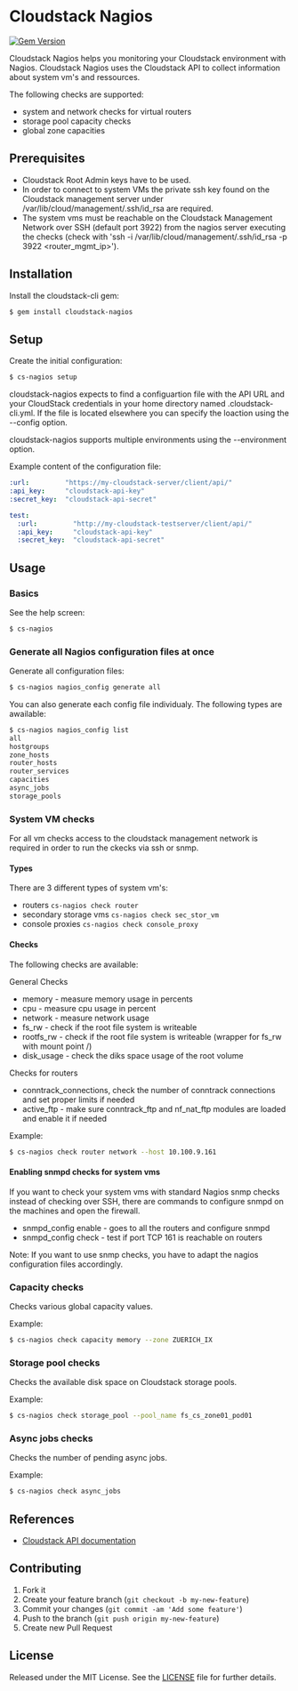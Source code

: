 # Cloudstack Nagios

[![Gem Version](https://badge.fury.io/rb/cloudstack-nagios.svg)](http://badge.fury.io/rb/cloudstack-nagios)

Cloudstack Nagios helps you monitoring your Cloudstack environment with Nagios.
Cloudstack Nagios uses the Cloudstack API to collect information about system vm's and ressources.

The following checks are supported:
  * system and network checks for virtual routers
  * storage pool capacity checks
  * global zone capacities

## Prerequisites

  * Cloudstack Root Admin keys have to be used.
  * In order to connect to system VMs the private ssh key found on the Cloudstack management server under /var/lib/cloud/management/.ssh/id_rsa are required.
  * The system vms must be reachable on the Cloudstack Management Network over SSH (default port 3922) from the nagios server executing the checks (check with 'ssh -i /var/lib/cloud/management/.ssh/id_rsa -p 3922 <router_mgmt_ip>').

## Installation

Install the cloudstack-cli gem:

```sh
$ gem install cloudstack-nagios
```

## Setup

Create the initial configuration:

```sh
$ cs-nagios setup
```

cloudstack-nagios expects to find a configuartion file with the API URL and your CloudStack credentials in your home directory named .cloudstack-cli.yml. If the file is located elsewhere you can specify the loaction using the --config option.

cloudstack-nagios supports multiple environments using the --environment option.

Example content of the configuration file:

```yaml
:url:         "https://my-cloudstack-server/client/api/"
:api_key:     "cloudstack-api-key"
:secret_key:  "cloudstack-api-secret"

test:
  :url:         "http://my-cloudstack-testserver/client/api/"
  :api_key:     "cloudstack-api-key"
  :secret_key:  "cloudstack-api-secret"
```

## Usage

### Basics

See the help screen:

```sh
$ cs-nagios
```

### Generate all Nagios configuration files at once

Generate all configuration files:

```sh
$ cs-nagios nagios_config generate all
```
You can also generate each config file individualy.
The following types are awailable:

```sh
$ cs-nagios nagios_config list
all
hostgroups
zone_hosts
router_hosts
router_services
capacities
async_jobs
storage_pools
```

### System VM checks

For all vm checks access to the cloudstack management network is required in order to run the ckecks via ssh or snmp.

#### Types

There are 3 different types of system vm's:
   * routers `cs-nagios check router`
   * secondary storage vms `cs-nagios check sec_stor_vm`
   * console proxies `cs-nagios check console_proxy`

#### Checks

The following checks are available:

General Checks
   * memory - measure memory usage in percents
   * cpu - measure cpu usage in percent
   * network - measure network usage
   * fs_rw - check if the root file system is writeable
   * rootfs_rw - check if the root file system is writeable (wrapper for fs_rw with mount point /)
   * disk_usage - check the diks space usage of the root volume

Checks for routers
   * conntrack_connections, check the number of conntrack connections and set proper limits if needed
   * active_ftp - make sure conntrack_ftp and nf_nat_ftp modules are loaded and enable it if needed

Example:

```sh
$ cs-nagios check router network --host 10.100.9.161
```

#### Enabling snmpd checks for system vms

If you want to check your system vms with standard Nagios snmp checks instead of checking over SSH, there are commands to configure snmpd on the machines and open the firewall.

   * snmpd_config enable - goes to all the routers and configure snmpd
   * snmpd_config check - test if port TCP 161 is reachable on routers

Note: If you want to use snmp checks, you have to adapt the nagios configuration files accordingly.

### Capacity checks

Checks various global capacity values.

Example:

```sh
$ cs-nagios check capacity memory --zone ZUERICH_IX
```

### Storage pool checks

Checks the available disk space on Cloudstack storage pools.

Example:

```sh
$ cs-nagios check storage_pool --pool_name fs_cs_zone01_pod01
```

### Async jobs checks

Checks the number of pending async jobs.

Example:

```sh
$ cs-nagios check async_jobs
```

## References

  * [Cloudstack API documentation](http://cloudstack.apache.org/docs/api/apidocs-4.2/TOC_Root_Admin.html)

## Contributing

1. Fork it
2. Create your feature branch (`git checkout -b my-new-feature`)
3. Commit your changes (`git commit -am 'Add some feature'`)
4. Push to the branch (`git push origin my-new-feature`)
5. Create new Pull Request

## License

Released under the MIT License. See the [LICENSE](https://bitbucket.org/swisstxt/cloudstack-cli/raw/master/LICENSE.txt) file for further details.
